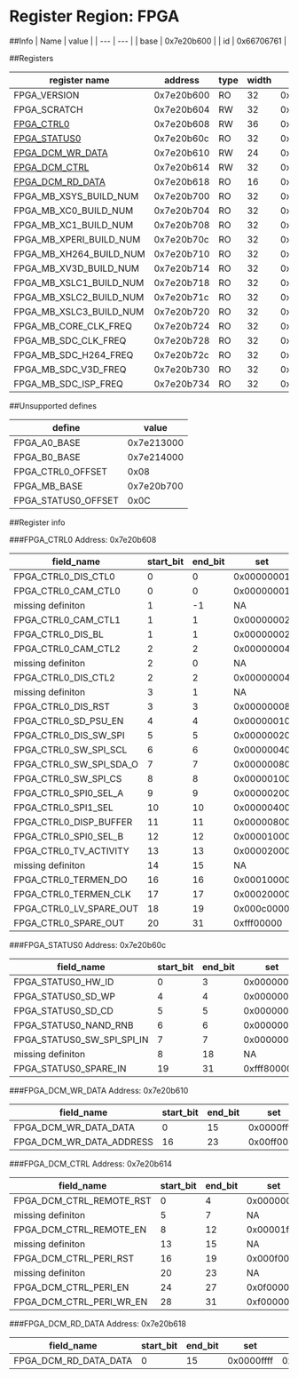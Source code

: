 # Register Region: FPGA


##Info
| Name | value |
| --- | --- |
| base | 0x7e20b600 |
| id | 0x66706761 |

##Registers

| register name | address | type | width | mask | reset |
| --- | --- | --- | --- | --- | --- |
| FPGA_VERSION | 0x7e20b600 | RO | 32 | 0xffffffff |  |
| FPGA_SCRATCH | 0x7e20b604 | RW | 32 | 0xffffffff |  |
| [FPGA_CTRL0](#fpga_ctrl0) | 0x7e20b608 | RW | 36 | 0xfffff3fff |  |
| [FPGA_STATUS0](#fpga_status0) | 0x7e20b60c | RO | 32 | 0xfff800ff |  |
| [FPGA_DCM_WR_DATA](#fpga_dcm_wr_data) | 0x7e20b610 | RW | 24 | 0x00ffffff |  |
| [FPGA_DCM_CTRL](#fpga_dcm_ctrl) | 0x7e20b614 | RW | 32 | 0xff0fffff |  |
| [FPGA_DCM_RD_DATA](#fpga_dcm_rd_data) | 0x7e20b618 | RO | 16 | 0x0000ffff |  |
| FPGA_MB_XSYS_BUILD_NUM | 0x7e20b700 | RO | 32 | 0xffffffff |  |
| FPGA_MB_XC0_BUILD_NUM | 0x7e20b704 | RO | 32 | 0xffffffff |  |
| FPGA_MB_XC1_BUILD_NUM | 0x7e20b708 | RO | 32 | 0xffffffff |  |
| FPGA_MB_XPERI_BUILD_NUM | 0x7e20b70c | RO | 32 | 0xffffffff |  |
| FPGA_MB_XH264_BUILD_NUM | 0x7e20b710 | RO | 32 | 0xffffffff |  |
| FPGA_MB_XV3D_BUILD_NUM | 0x7e20b714 | RO | 32 | 0xffffffff |  |
| FPGA_MB_XSLC1_BUILD_NUM | 0x7e20b718 | RO | 32 | 0xffffffff |  |
| FPGA_MB_XSLC2_BUILD_NUM | 0x7e20b71c | RO | 32 | 0xffffffff |  |
| FPGA_MB_XSLC3_BUILD_NUM | 0x7e20b720 | RO | 32 | 0xffffffff |  |
| FPGA_MB_CORE_CLK_FREQ | 0x7e20b724 | RO | 32 | 0xffffffff |  |
| FPGA_MB_SDC_CLK_FREQ | 0x7e20b728 | RO | 32 | 0xffffffff |  |
| FPGA_MB_SDC_H264_FREQ | 0x7e20b72c | RO | 32 | 0xffffffff |  |
| FPGA_MB_SDC_V3D_FREQ | 0x7e20b730 | RO | 32 | 0xffffffff |  |
| FPGA_MB_SDC_ISP_FREQ | 0x7e20b734 | RO | 32 | 0xffffffff |  |

##Unsupported defines

| define | value |
| --- | --- |
| FPGA_A0_BASE | 0x7e213000 |
| FPGA_B0_BASE | 0x7e214000 |
| FPGA_CTRL0_OFFSET | 0x08 |
| FPGA_MB_BASE | 0x7e20b700 |
| FPGA_STATUS0_OFFSET | 0x0C |

##Register info


###FPGA_CTRL0
 Address: 0x7e20b608

| field_name | start_bit | end_bit | set | clear | reset |
| --- | --- | --- | --- | --- | --- |
| FPGA_CTRL0_DIS_CTL0 | 0 | 0 | 0x00000001 | 0xfffffffe |  |
| FPGA_CTRL0_CAM_CTL0 | 0 | 0 | 0x00000001 | 0xfffffffe |  |
| missing definiton | 1 | -1 | NA | NA | NA |
| FPGA_CTRL0_CAM_CTL1 | 1 | 1 | 0x00000002 | 0xfffffffd |  |
| FPGA_CTRL0_DIS_BL | 1 | 1 | 0x00000002 | 0xfffffffd |  |
| FPGA_CTRL0_CAM_CTL2 | 2 | 2 | 0x00000004 | 0xfffffffb |  |
| missing definiton | 2 | 0 | NA | NA | NA |
| FPGA_CTRL0_DIS_CTL2 | 2 | 2 | 0x00000004 | 0xfffffffb |  |
| missing definiton | 3 | 1 | NA | NA | NA |
| FPGA_CTRL0_DIS_RST | 3 | 3 | 0x00000008 | 0xfffffff7 |  |
| FPGA_CTRL0_SD_PSU_EN | 4 | 4 | 0x00000010 | 0xffffffef |  |
| FPGA_CTRL0_DIS_SW_SPI | 5 | 5 | 0x00000020 | 0xffffffdf |  |
| FPGA_CTRL0_SW_SPI_SCL | 6 | 6 | 0x00000040 | 0xffffffbf |  |
| FPGA_CTRL0_SW_SPI_SDA_O | 7 | 7 | 0x00000080 | 0xffffff7f |  |
| FPGA_CTRL0_SW_SPI_CS | 8 | 8 | 0x00000100 | 0xfffffeff |  |
| FPGA_CTRL0_SPI0_SEL_A | 9 | 9 | 0x00000200 | 0xfffffdff |  |
| FPGA_CTRL0_SPI1_SEL | 10 | 10 | 0x00000400 | 0xfffffbff |  |
| FPGA_CTRL0_DISP_BUFFER | 11 | 11 | 0x00000800 | 0xfffff7ff |  |
| FPGA_CTRL0_SPI0_SEL_B | 12 | 12 | 0x00001000 | 0xffffefff |  |
| FPGA_CTRL0_TV_ACTIVITY | 13 | 13 | 0x00002000 | 0xffffdfff |  |
| missing definiton | 14 | 15 | NA | NA | NA |
| FPGA_CTRL0_TERMEN_DO | 16 | 16 | 0x00010000 | 0xfffeffff |  |
| FPGA_CTRL0_TERMEN_CLK | 17 | 17 | 0x00020000 | 0xfffdffff |  |
| FPGA_CTRL0_LV_SPARE_OUT | 18 | 19 | 0x000c0000 | 0xfff3ffff |  |
| FPGA_CTRL0_SPARE_OUT | 20 | 31 | 0xfff00000 | 0x000fffff |  |

###FPGA_STATUS0
 Address: 0x7e20b60c

| field_name | start_bit | end_bit | set | clear | reset |
| --- | --- | --- | --- | --- | --- |
| FPGA_STATUS0_HW_ID | 0 | 3 | 0x0000000f | 0xfffffff0 |  |
| FPGA_STATUS0_SD_WP | 4 | 4 | 0x00000010 | 0xffffffef |  |
| FPGA_STATUS0_SD_CD | 5 | 5 | 0x00000020 | 0xffffffdf |  |
| FPGA_STATUS0_NAND_RNB | 6 | 6 | 0x00000040 | 0xffffffbf |  |
| FPGA_STATUS0_SW_SPI_SPI_IN | 7 | 7 | 0x00000080 | 0xffffff7f |  |
| missing definiton | 8 | 18 | NA | NA | NA |
| FPGA_STATUS0_SPARE_IN | 19 | 31 | 0xfff80000 | 0x0007ffff |  |

###FPGA_DCM_WR_DATA
 Address: 0x7e20b610

| field_name | start_bit | end_bit | set | clear | reset |
| --- | --- | --- | --- | --- | --- |
| FPGA_DCM_WR_DATA_DATA | 0 | 15 | 0x0000ffff | 0xffff0000 |  |
| FPGA_DCM_WR_DATA_ADDRESS | 16 | 23 | 0x00ff0000 | 0xff00ffff |  |

###FPGA_DCM_CTRL
 Address: 0x7e20b614

| field_name | start_bit | end_bit | set | clear | reset |
| --- | --- | --- | --- | --- | --- |
| FPGA_DCM_CTRL_REMOTE_RST | 0 | 4 | 0x0000001f | 0xffffffe0 |  |
| missing definiton | 5 | 7 | NA | NA | NA |
| FPGA_DCM_CTRL_REMOTE_EN | 8 | 12 | 0x00001f00 | 0xffffe0ff |  |
| missing definiton | 13 | 15 | NA | NA | NA |
| FPGA_DCM_CTRL_PERI_RST | 16 | 19 | 0x000f0000 | 0xfff0ffff |  |
| missing definiton | 20 | 23 | NA | NA | NA |
| FPGA_DCM_CTRL_PERI_EN | 24 | 27 | 0x0f000000 | 0xf0ffffff |  |
| FPGA_DCM_CTRL_PERI_WR_EN | 28 | 31 | 0xf0000000 | 0x0fffffff |  |

###FPGA_DCM_RD_DATA
 Address: 0x7e20b618

| field_name | start_bit | end_bit | set | clear | reset |
| --- | --- | --- | --- | --- | --- |
| FPGA_DCM_RD_DATA_DATA | 0 | 15 | 0x0000ffff | 0xffff0000 |  |
